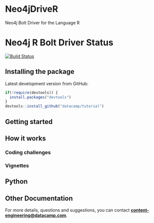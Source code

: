 # Neo4jDriveR
Neo4j Bolt Driver for the Language R

# Neo4j R Bolt Driver Status

[![Build Status](https://travis-ci.org/hitfuture/Neo4jDriveR.svg?branch=master)](https://travis-ci.org/hitfuture/Neo4jDriveR)
  

## Installing the package
 
Latest development version from GitHub:

```R
if(!require(devtools)) {
  install.packages("devtools")
}
devtools::install_github("datacamp/tutorial")
```

## Getting started
 

## How it works

  
### Coding challenges
 
### Vignettes
 
## Python 

## Other Documentation
 
For more details, questions and suggestions, you can contact <b>content-engineering@datacamp.com</b>.
